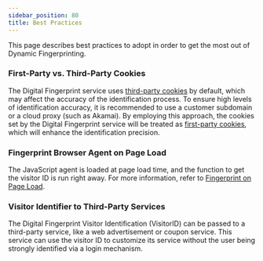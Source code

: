 ```yaml
---
sidebar_position: 80
title: Best Practices
---
```


This page describes best practices to adopt in order to get the most out of Dynamic Fingerprinting.

### First-Party vs. Third-Party Cookies

The Digital Fingerprint service uses [third-party cookies](first-third-party-cookie) by default, which may affect the accuracy of the identification process. To ensure high levels of identification accuracy, it is recommended to use a customer subdomain or a cloud proxy (such as Akamai). By employing this approach, the cookies set by the Digital Fingerprint service will be treated as [first-party cookies](first-third-party-cookie), which will enhance the identification precision.

### Fingerprint Browser Agent on Page Load

The JavaScript agent is loaded at page load time, and the function to get the visitor ID is run right away. For more information, refer to [Fingerprint on Page Load](get-started-fingerprinting.md#fingerprint-on-page-load).

### Visitor Identifier to Third-Party Services

The Digital Fingerprint Visitor Identification (VisitorID) can be passed to a third-party service, like a web advertisement or coupon service. This service can use the visitor ID to customize its service without the user being strongly identified via a login mechanism.
